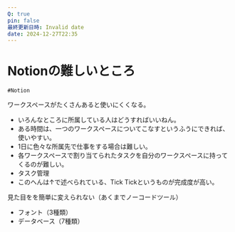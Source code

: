```yaml
---
Q: true
pin: false
最終更新日時: Invalid date
date: 2024-12-27T22:35
---
```

# Notionの難しいところ

`#Notion`

ワークスペースがたくさんあると使いにくくなる。

- いろんなところに所属している人はどうすればいいねん。  
- ある時間は、一つのワークスペースについてこなすというふうにできれば、使いやすい。  
- 1日に色々な所属先で仕事をする場合は難しい。  
- 各ワークスペースで割り当てられたタスクを自分のワークスペースに持ってくるのが難しい。  
- タスク管理  
- このへんは↑で述べられている、Tick Tickというものが完成度が高い。  

見た目をを簡単に変えられない（あくまでノーコードツール）

- フォント（3種類）  
- データベース（7種類）